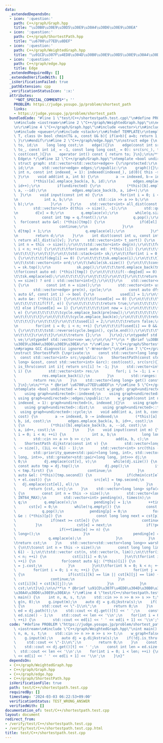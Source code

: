 ```yaml
---
data:
  _extendedDependsOn:
  - icon: ':question:'
    path: C++/graph/Graph.hpp
    title: "\u30B0\u30E9\u30D5\u30E9\u30A4\u30D6\u30E9\u30EA"
  - icon: ':question:'
    path: C++/graph/ShortestPath.hpp
    title: "\u6700\u77ED\u8DEF"
  - icon: ':question:'
    path: C++/graph/WeightedGraph.hpp
    title: "\u91CD\u307F\u4ED8\u304D\u30B0\u30E9\u30D5\u30E9\u30A4\u30D6\u30E9\u30EA"
  - icon: ':question:'
    path: C++/graph/edge.hpp
    title: Edge
  _extendedRequiredBy: []
  _extendedVerifiedWith: []
  _isVerificationFailed: true
  _pathExtension: cpp
  _verificationStatusIcon: ':x:'
  attributes:
    '*NOT_SPECIAL_COMMENTS*': ''
    PROBLEM: https://judge.yosupo.jp/problem/shortest_path
    links:
    - https://judge.yosupo.jp/problem/shortest_path
  bundledCode: "#line 1 \"test/C++/shortestpath.test.cpp\"\n#define PROBLEM \"https://judge.yosupo.jp/problem/shortest_path\"\
    \n#include <iostream>\n#line 2 \"C++/graph/WeightedGraph.hpp\"\n\n#line 2 \"C++/graph/Graph.hpp\"\
    \n\r\n#line 4 \"C++/graph/Graph.hpp\"\n#include <vector>\r\n#include <algorithm>\r\
    \n#include <queue>\r\n#include <stack>\r\n#ifndef TEMPLATE\r\ntemplate <class\
    \ T, class U> bool chmin(T& a, const U& b){ if(a>b){ a=b; return 1; } return 0;\
    \ }\r\n#endif\r\n#line 2 \"C++/graph/edge.hpp\"\n\nstruct edge {\n    int src,\
    \ to, id;\n    long long cost;\n    edge(){}\n    edge(const int src_, const int\
    \ to_, const int id_ = -1, const long long cost_ = 0): src(src_), to(to_), id(id_),\
    \ cost(cost_){}\n    operator int() const { return to; }\n};\n\n/**\n * @brief\
    \ Edge\n */\n#line 12 \"C++/graph/Graph.hpp\"\ntemplate <bool undirected = true>\
    \ struct graph: std::vector<std::vector<edge>> {\r\nprotected:\r\n    int indexed,\
    \ id;\r\n    std::vector<edge> edges;\r\npublic:\r\n    graph(){}\r\n    graph(const\
    \ int n, const int indexed_ = 1): indexed(indexed_), id(0){ this -> resize(n);\
    \ }\r\n    void add(int a, int b) {\r\n        a -= indexed, b-= indexed;\r\n\
    \        (*this)[a].emplace_back(a, b, id);\r\n        edges.emplace_back(a, b,\
    \ id++);\r\n        if(undirected) {\r\n            (*this)[b].emplace_back(b,\
    \ a, --id);\r\n            edges.emplace_back(b, a, id++);\r\n        }\r\n  \
    \  }\r\n    void input(const int m) {\r\n        for(int i = 0; i < m; ++i) {\r\
    \n            int a, b;\r\n            std::cin >> a >> b;\r\n            add(a,\
    \ b);\r\n        }\r\n    }\r\n    std::vector<int> all_dist(const int v) {\r\n\
    \        std::vector<int> d(this -> size(), -1);\r\n        std::queue<int> q;\r\
    \n        d[v] = 0;\r\n        q.emplace(v);\r\n        while(q.size()) {\r\n\
    \            const int tmp = q.front();\r\n            q.pop();\r\n          \
    \  for(const auto &el: (*this)[tmp]) {\r\n                if(d[el] != -1) {\r\n\
    \                    continue;\r\n                }\r\n                d[el] =\
    \ d[tmp] + 1;\r\n                q.emplace(el);\r\n            }\r\n        }\r\
    \n        return d;\r\n    }\r\n    int dist(const int u, const int v) const {\
    \ return all_dist(u)[v]; }\r\n    std::vector<int> t_sort() {\r\n        const\
    \ int n = this -> size();\r\n\t\tstd::vector<int> deg(n);\r\n\t\tfor(int i = 0;\
    \ i < n; ++i) {\r\n\t\t\tfor(const auto ed: (*this)[i]) {\r\n\t\t\t\tdeg[ed]++;\r\
    \n\t\t\t}\r\n\t\t}\r\n\t\tstd::stack<int> sk;\r\n\t\tfor(int i = 0; i < n; ++i)\
    \ {\r\n\t\t\tif(deg[i] == 0) {\r\n\t\t\t\tsk.emplace(i);\r\n\t\t\t}\r\n\t\t}\r\
    \n\t\tstd::vector<int> ord;\r\n\t\twhile(sk.size()) {\r\n\t\t\tconst auto tmp\
    \ = sk.top();\r\n            sk.pop();\r\n\t\t\tord.emplace_back(tmp);\r\n\t\t\
    \tfor(const auto ed: (*this)[tmp]) {\r\n\t\t\t\tif(--deg[ed] == 0) {\r\n\t\t\t\
    \t\tsk.emplace(ed);\r\n\t\t\t\t}\r\n\t\t\t}\r\n\t\t}\r\n\t\treturn ord.size()\
    \ == size() ? ord : std::vector<int>{};\r\n\t}\r\n    std::vector<edge> cycle()\
    \ {\r\n        const int n = size();\r\n        std::vector<int> used(n);\r\n\
    \        std::vector<edge> pre(n), cycle;\r\n        const auto dfs = [&](const\
    \ auto &f, const int i) -> bool {\r\n            used[i] = 1;\r\n\t\t\tfor(const\
    \ auto &e: (*this)[i]) {\r\n\t\t\t\tif(used[e] == 0) {\r\n\t\t\t\t\tpre[e] = e;\r\
    \n\t\t\t\t\tif(f(f, e)) {\r\n\t\t\t\t\t\treturn true;\r\n\t\t\t\t\t}\r\n\t\t\t\
    \t} else if(used[e] == 1) {\r\n\t\t\t\t\tint now = i;\r\n\t\t\t\t\twhile(now !=\
    \ e) {\r\n\t\t\t\t\t\tcycle.emplace_back(pre[now]);\r\n\t\t\t\t\t\tnow = pre[now].src;\r\
    \n\t\t\t\t\t}\r\n\t\t\t\t\tcycle.emplace_back(e);\r\n\t\t\t\t\treturn true;\r\n\
    \t\t\t\t}\r\n\t\t\t}\r\n\t\t\tused[i] = 2;\r\n\t\t\treturn false;\r\n        };\r\
    \n        for(int i = 0; i < n; ++i) {\r\n\t\t\tif(used[i] == 0 && dfs(dfs, i))\
    \ {\r\n\t\t\t\tstd::reverse(cycle.begin(), cycle.end());\r\n\t\t\t\treturn cycle;\r\
    \n\t\t\t}\r\n\t\t}\r\n\t\treturn {};\r\n    }\r\n};\r\ntypedef std::vector<edge>\
    \ ve;\r\ntypedef std::vector<ve> we;\r\n\r\n/**\r\n * @brief \u30B0\u30E9\u30D5\
    \u30E9\u30A4\u30D6\u30E9\u30EA\r\n */\n#line 2 \"C++/graph/ShortestPath.hpp\"\n\
    \n#pragma GCC diagnostic ignored \"-Wreorder\"\n\n#line 7 \"C++/graph/ShortestPath.hpp\"\
    \nstruct ShortestPath {\nprivate:\n    const std::vector<long long> cost;\n  \
    \  const std::vector<int> src;\npublic:\n    ShortestPath(const std::vector<long\
    \ long> &cost, const std::vector<int> &src): cost(cost), src(src){}\n    bool\
    \ is_thru(const int i){ return src[i] != -1; }\n    std::vector<int> path(int\
    \ i) {\n        std::vector<int> res;\n        for(; i != -1; i = src[i]) {\n\
    \            res.emplace_back(i);\n        }\n        std::ranges::reverse(res);\n\
    \        return res;\n    }\n    std::vector<long long> get() const { return cost;\
    \ }\n};\n\n/**\n * @brief \u6700\u77ED\u8DEF\n */\n#line 5 \"C++/graph/WeightedGraph.hpp\"\
    \ntemplate <bool undirected = true> struct w_graph: graph<undirected> {\nprivate:\n\
    \    using graph<undirected>::indexed;\n    using graph<undirected>::id;\n   \
    \ using graph<undirected>::edges;\npublic:\n    w_graph(const int n, const int\
    \ indexed_ = 1): graph<undirected>(n, indexed_){}\n    using graph<undirected>::all_dist;\n\
    \    using graph<undirected>::dist;\n    using graph<undirected>::t_sort;\n  \
    \  using graph<undirected>::cycle;\n    void add(int a, int b, const long long\
    \ cost) {\n        a -= indexed, b -= indexed;\n        (*this)[a].emplace_back(a,\
    \ b, id, cost);\n        edges.emplace_back(a, b, id++, cost);\n        if(undirected)\
    \ {\n            (*this)[b].emplace_back(b, a, --id, cost);\n            edges.emplace_back(b,\
    \ a, id++, cost);\n        }\n    }\n    void input(const int m) {\n        for(int\
    \ i = 0; i < m; ++i) {\n            int a, b;\n            long long c;\n    \
    \        std::cin >> a >> b >> c;\n            add(a, b, c);\n        }\n    }\n\
    \    ShortestPath dijkstra(const int v) {\n        std::vector<long long> cst(this\
    \ -> size(), (1LL << 61) - 1);\n        std::vector<int> src(this -> size(), -1);\n\
    \        std::priority_queue<std::pair<long long, int>, std::vector<std::pair<long\
    \ long, int>>, std::greater<std::pair<long long, int>>> dj;\n        cst[v] =\
    \ 0;\n        dj.emplace(cst[v], v);\n        while(dj.size()) {\n           \
    \ const auto tmp = dj.top();\n            dj.pop();\n            if(cst[tmp.second]\
    \ < tmp.first) {\n                continue;\n            }\n            for(const\
    \ auto &el: (*this)[tmp.second]) {\n                if(chmin(cst[el], tmp.first\
    \ + el.cost)) {\n                    src[el] = tmp.second;\n                 \
    \   dj.emplace(cst[el], el);\n                }\n            }\n        }\n  \
    \      return {cst, src};\n    }\n    std::vector<long long> spfa(const int v)\
    \ {\n        const int n = this -> size();\n        std::vector<long long> cst(n,\
    \ INT64_MAX);\n        std::vector<int> pending(n), times(n);\n        std::queue<int>\
    \ q;\n        q.emplace(v);\n        pending[v] = 1;\n        ++times[v];\n  \
    \      cst[v] = 0;\n        while(!q.empty()) {\n            const int p = q.front();\n\
    \            q.pop();\n            pending[p] = 0;\n            for(const auto\
    \ &e : (*this)[p]) {\n                const long long next = cst[p] + e.cost;\n\
    \                if(next >= cst[e]) {\n                    continue;\n       \
    \         }\n                cst[e] = next;\n                if(!pending[e]) {\n\
    \                    if(++times[e] >= n) {\n                        return std::vector<long\
    \ long>();\n                    }\n                    pending[e] = 1;\n     \
    \               q.emplace(e);\n                }\n            }\n        }\n\t\
    \treturn cst;\n    }\n    std::vector<std::vector<long long>> warshall_floyd()\
    \ {\n\t\tconst int n = this -> size();\n        const long long lim = (1LL <<\
    \ 61) - 1;\n\t\tstd::vector cst(n, std::vector(n, lim));\n\t\tfor(int i = 0; i\
    \ < n; ++i) {\n            cst[i][i] = 0;\n        }\n\t\tfor(int i = 0; i < n;\
    \ ++i) {\n            for(const auto &j: (*this)[i]) {\n                cst[i][j]\
    \ = j.cost;\n            }\n        }\n\t\tfor(int k = 0; k < n; ++k) {\n    \
    \        for(int i = 0; i < n; ++i) {\n                for(int j = 0; j < n; ++j)\
    \ {\n                    if(cst[i][k] == lim || cst[k][j] == lim) {\n        \
    \                continue;\n                    }\n                    chmin(cst[i][j],\
    \ cst[i][k] + cst[k][j]);\n                }\n            }\n        }\n\t\treturn\
    \ cst;\n\t}\n};\n\n/**\n * @brief \u91CD\u307F\u4ED8\u304D\u30B0\u30E9\u30D5\u30E9\
    \u30A4\u30D6\u30E9\u30EA\n */\n#line 4 \"test/C++/shortestpath.test.cpp\"\nint\
    \ main() {\n    int n, m, s, t;\n    std::cin >> n >> m >> s >> t;\n    w_graph<false>\
    \ g(n, 0);\n    g.input(m);\n    auto dj = g.dijkstra(s);\n    if(!dj.is_thru(t))\
    \ {\n        std::cout << \"-1\\n\";\n        return 0;\n    }\n    const auto\
    \ ed = dj.path(t);\n    std::cout << dj.get()[t] << ' ';\n    const int len =\
    \ ed.size() - 1;\n    std::cout << len << '\\n';\n    for(int i = 0; i < len;\
    \ ++i) {\n        std::cout << ed[i] << ' ' << ed[i + 1] << '\\n';\n    }\n}\n"
  code: "#define PROBLEM \"https://judge.yosupo.jp/problem/shortest_path\"\n#include\
    \ <iostream>\n#include \"C++/graph/WeightedGraph.hpp\"\nint main() {\n    int\
    \ n, m, s, t;\n    std::cin >> n >> m >> s >> t;\n    w_graph<false> g(n, 0);\n\
    \    g.input(m);\n    auto dj = g.dijkstra(s);\n    if(!dj.is_thru(t)) {\n   \
    \     std::cout << \"-1\\n\";\n        return 0;\n    }\n    const auto ed = dj.path(t);\n\
    \    std::cout << dj.get()[t] << ' ';\n    const int len = ed.size() - 1;\n  \
    \  std::cout << len << '\\n';\n    for(int i = 0; i < len; ++i) {\n        std::cout\
    \ << ed[i] << ' ' << ed[i + 1] << '\\n';\n    }\n}"
  dependsOn:
  - C++/graph/WeightedGraph.hpp
  - C++/graph/Graph.hpp
  - C++/graph/edge.hpp
  - C++/graph/ShortestPath.hpp
  isVerificationFile: true
  path: test/C++/shortestpath.test.cpp
  requiredBy: []
  timestamp: '2024-03-03 06:22:53+09:00'
  verificationStatus: TEST_WRONG_ANSWER
  verifiedWith: []
documentation_of: test/C++/shortestpath.test.cpp
layout: document
redirect_from:
- /verify/test/C++/shortestpath.test.cpp
- /verify/test/C++/shortestpath.test.cpp.html
title: test/C++/shortestpath.test.cpp
---
```

